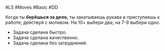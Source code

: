 #LS  #Moves #Basic #DD

Когда ты **берёшься за дело,** ты закатываешь рукава и приступаешь к работе; действуй с мотивом. На 10+ выбери два; на 7-9 выбери одно.
- Задача сделана быстро.
- Задача сделана качественно.
- Задача сделана без затруднений.
